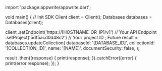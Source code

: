 import 'package:appwrite/appwrite.dart';

void main() { // Init SDK
  Client client = Client();
  Databases databases = Databases(client);

  client
    .setEndpoint('https://[HOSTNAME_OR_IP]/v1') // Your API Endpoint
    .setProject('5df5acd0d48c2') // Your project ID
  ;
  Future result = databases.updateCollection(
    databaseId: '[DATABASE_ID]',
    collectionId: '[COLLECTION_ID]',
    name: '[NAME]',
    documentSecurity: false,
  );

  result
    .then((response) {
      print(response);
    }).catchError((error) {
      print(error.response);
  });
}
